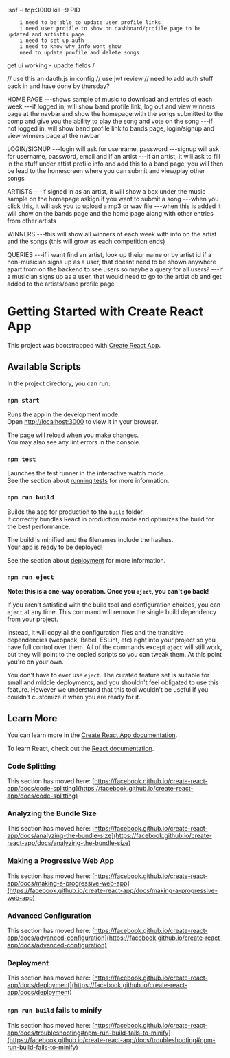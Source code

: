 lsof -i tcp:3000
kill -9 PID

        i need to be able to update user profile links
        i need user proifle to show on dashboard/profile page to be updated and artistts page 
        i need to set up auth 
        i need to know why info wont show
        need to update profile and delete songs


get ui working - upadte fields / 

// use this an dauth.js in config
// use jwt review
// need to add auth stuff back in  and have done by thursday?

HOME PAGE 
---shows sample of music to download and entries of each week
---if logged in, will show band profile link, log out and view winners page at the navbar and show the homepage with the songs submitted to the comp and give you the ability to play the song and vote on the song
---if not logged in, will show band profile link to bands page, login/signup and view winners page at the navbar

LOGIN/SIGNUP
---login will ask for usenrame, password
---signup will ask for username, password, email and if an artist
---if an artist, it will ask to fill in the stuff under attist profile info and add this to a band page, you will then be lead to the homescreen where you can submit and view/play other songs

ARTISTS
---if signed in as an artist, it will show a box under the music sample on the homepage askign if you want to submit a song
---when you click this, it will ask you to upload a mp3 or wav file
---when this is added it will show on the bands page and the home page along with other entries from other artists

WINNERS
---this will show all winners of each week with info on the artist and the songs
 (this will grow as each competition ends)

QUERIES
---if i want find an artist, look up theiur name or by artist id 
if a non-musician signs up as a user, that doesnt need to be shown anywhere apart from on the backend  to see users so maybe a query for all users?
---if a musician signs up as a user, that would need to go to the artist db and get added to the artists/band profile page








# Getting Started with Create React App

This project was bootstrapped with [Create React App](https://github.com/facebook/create-react-app).

## Available Scripts

In the project directory, you can run:

### `npm start`

Runs the app in the development mode.\
Open [http://localhost:3000](http://localhost:3000) to view it in your browser.

The page will reload when you make changes.\
You may also see any lint errors in the console.

### `npm test`

Launches the test runner in the interactive watch mode.\
See the section about [running tests](https://facebook.github.io/create-react-app/docs/running-tests) for more information.

### `npm run build`

Builds the app for production to the `build` folder.\
It correctly bundles React in production mode and optimizes the build for the best performance.

The build is minified and the filenames include the hashes.\
Your app is ready to be deployed!

See the section about [deployment](https://facebook.github.io/create-react-app/docs/deployment) for more information.

### `npm run eject`

**Note: this is a one-way operation. Once you `eject`, you can't go back!**

If you aren't satisfied with the build tool and configuration choices, you can `eject` at any time. This command will remove the single build dependency from your project.

Instead, it will copy all the configuration files and the transitive dependencies (webpack, Babel, ESLint, etc) right into your project so you have full control over them. All of the commands except `eject` will still work, but they will point to the copied scripts so you can tweak them. At this point you're on your own.

You don't have to ever use `eject`. The curated feature set is suitable for small and middle deployments, and you shouldn't feel obligated to use this feature. However we understand that this tool wouldn't be useful if you couldn't customize it when you are ready for it.

## Learn More

You can learn more in the [Create React App documentation](https://facebook.github.io/create-react-app/docs/getting-started).

To learn React, check out the [React documentation](https://reactjs.org/).

### Code Splitting

This section has moved here: [https://facebook.github.io/create-react-app/docs/code-splitting](https://facebook.github.io/create-react-app/docs/code-splitting)

### Analyzing the Bundle Size

This section has moved here: [https://facebook.github.io/create-react-app/docs/analyzing-the-bundle-size](https://facebook.github.io/create-react-app/docs/analyzing-the-bundle-size)

### Making a Progressive Web App

This section has moved here: [https://facebook.github.io/create-react-app/docs/making-a-progressive-web-app](https://facebook.github.io/create-react-app/docs/making-a-progressive-web-app)

### Advanced Configuration

This section has moved here: [https://facebook.github.io/create-react-app/docs/advanced-configuration](https://facebook.github.io/create-react-app/docs/advanced-configuration)

### Deployment

This section has moved here: [https://facebook.github.io/create-react-app/docs/deployment](https://facebook.github.io/create-react-app/docs/deployment)

### `npm run build` fails to minify

This section has moved here: [https://facebook.github.io/create-react-app/docs/troubleshooting#npm-run-build-fails-to-minify](https://facebook.github.io/create-react-app/docs/troubleshooting#npm-run-build-fails-to-minify)
